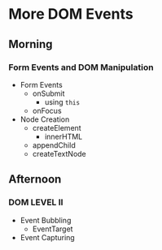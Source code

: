 # More DOM Events


## Morning
### Form Events and DOM Manipulation

* Form Events
  * onSubmit
    * using `this`
  * onFocus
* Node Creation
  * createElement
    * innerHTML
  * appendChild
  * createTextNode

## Afternoon
### DOM LEVEL II

* Event Bubbling
  * EventTarget
* Event Capturing
